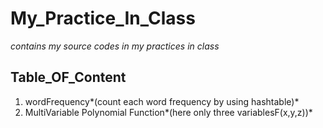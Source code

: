 # My_Practice_In_Class
*contains my source codes in my practices in class*
## Table_OF_Content
1. wordFrequency*(count each word frequency by using hashtable)*
2. MultiVariable Polynomial Function*(here only three variablesF(x,y,z))*
